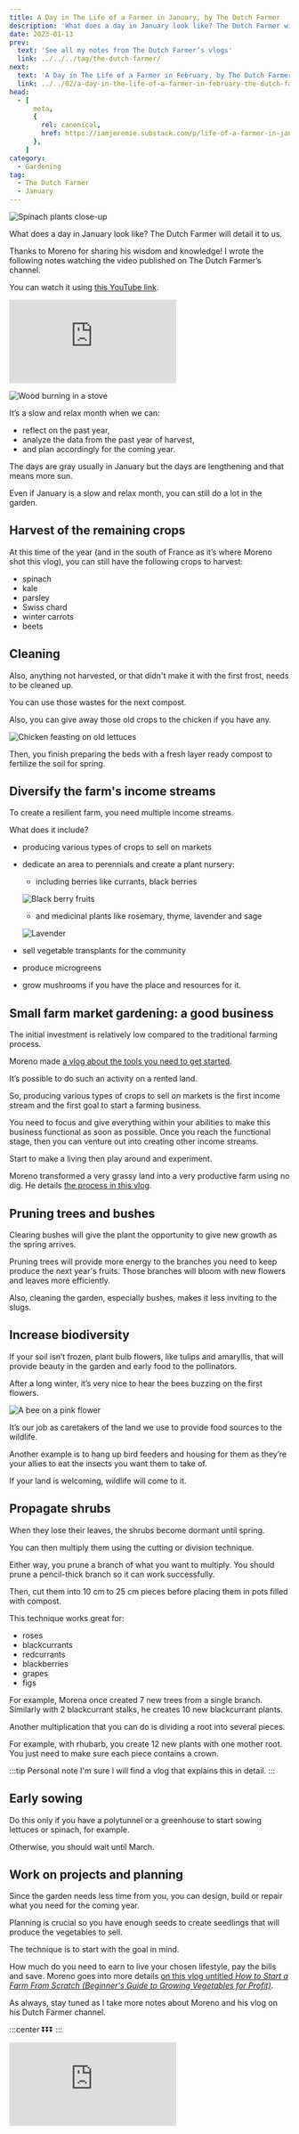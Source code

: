 ```yaml
---
title: A Day in The Life of a Farmer in January, by The Dutch Farmer
description: 'What does a day in January look like? The Dutch Farmer will detail it to us.'
date: 2023-01-13
prev:
  text: 'See all my notes from The Dutch Farmer’s vlogs'
  link: ../../../tag/the-dutch-farmer/
next:
  text: 'A Day in The Life of a Farmer in February, by The Dutch Farmer'
  link: ../../02/a-day-in-the-life-of-a-farmer-in-february-the-dutch-farmer/
head:
  - [
      meta,
      {
        rel: canonical,
        href: https://iamjeremie.substack.com/p/life-of-a-farmer-in-january-the-dutch-farmer,
      },
    ]
category:
  - Gardening
tag:
  - The Dutch Farmer
  - January
---
```


![Spinach plants close-up](/images/2023-01-13-spinach-close-up.jpg 'Credits: image taken from The Dutch Farmer’s vlog')

What does a day in January look like? The Dutch Farmer will detail it to us.

Thanks to Moreno for sharing his wisdom and knowledge!
I wrote the following notes watching the video published on The Dutch Farmer’s channel.

<!-- more -->

You can watch it using [this YouTube link](https://www.youtube.com/watch?v=ScBleHwOkgA).

<!-- markdownlint-disable MD033 -->
<p class="newsletter-wrapper"><iframe class="newsletter-embed" src="https://iamjeremie.substack.com/embed" frameborder="0" scrolling="no"></iframe></p>

![Wood burning in a stove](./images/wood-burning-in-a-stove.jpg "Credits: image taken from The Dutch Farmer's vlog")

It’s a slow and relax month when we can:

- reflect on the past year,
- analyze the data from the past year of harvest,
- and plan accordingly for the coming year.

The days are gray usually in January but the days are lengthening and that means more sun.

Even if January is a slow and relax month, you can still do a lot in the garden.

## Harvest of the remaining crops

At this time of the year (and in the south of France as it’s where Moreno shot this vlog), you can still have the following crops to harvest:

- spinach
- kale
- parsley
- Swiss chard
- winter carrots
- beets

## Cleaning

Also, anything not harvested, or that didn't make it with the first frost, needs to be cleaned up.

You can use those wastes for the next compost.

Also, you can give away those old crops to the chicken if you have any.

![Chicken feasting on old lettuces](./images/chicken-feasting-on-old-lettuces.jpg "Credits: image taken from The Dutch Farmer's vlog")

Then, you finish preparing the beds with a fresh layer ready compost to fertilize the soil for spring.

## Diversify the farm's income streams

To create a resilient farm, you need multiple income streams.

What does it include?

- producing various types of crops to sell on markets
- dedicate an area to perennials and create a plant nursery:

  - including berries like currants, black berries

  ![Black berry fruits](./images/black-berries.jpg "Credits: image taken from The Dutch Farmer's vlog")

  - and medicinal plants like rosemary, thyme, lavender and sage

  ![Lavender](./images/lavender.jpg "Credits: image taken from The Dutch Farmer's vlog")

- sell vegetable transplants for the community
- produce microgreens
- grow mushrooms if you have the place and resources for it.

## Small farm market gardening: a good business

The initial investment is relatively low compared to the traditional farming process.

Moreno made [a vlog about the tools you need to get started](https://www.youtube.com/watch?v=yUFr0C1FJjE).

It’s possible to do such an activity on a rented land.

So, producing various types of crops to sell on markets is the first income stream and the first goal to start a farming business.

You need to focus and give everything within your abilities to make this business functional as soon as possible. Once you reach the functional stage, then you can venture out into creating other income streams.

Start to make a living then play around and experiment.

Moreno transformed a very grassy land into a very productive farm using no dig. He details [the process in this vlog](https://www.youtube.com/watch?v=g2DDQ-uuLl0).

## Pruning trees and bushes

Clearing bushes will give the plant the opportunity to give new growth as the spring arrives.

Pruning trees will provide more energy to the branches you need to keep produce the next year's fruits. Those branches will bloom with new flowers and leaves more efficiently.

Also, cleaning the garden, especially bushes, makes it less inviting to the slugs.

## Increase biodiversity

If your soil isn’t frozen, plant bulb flowers, like tulips and amaryllis, that will provide beauty in the garden and early food to the pollinators.

After a long winter, it’s very nice to hear the bees buzzing on the first flowers.

![A bee on a pink flower](./images/a-bee-n-a-pink-flower.jpg "Credits: image taken from The Dutch Farmer's vlog")

It’s our job as caretakers of the land we use to provide food sources to the wildlife.

Another example is to hang up bird feeders and housing for them as they’re your allies to eat the insects you want them to take of.

If your land is welcoming, wildlife will come to it.

## Propagate shrubs

When they lose their leaves, the shrubs become dormant until spring.

You can then multiply them using the cutting or division technique.

Either way, you prune a branch of what you want to multiply. You should prune a pencil-thick branch so it can work successfully.

Then, cut them into 10 cm to 25 cm pieces before placing them in pots filled with compost.

This technique works great for:

- roses
- blackcurrants
- redcurrants
- blackberries
- grapes
- figs

For example, Morena once created 7 new trees from a single branch. Similarly with 2 blackcurrant stalks, he creates 10 new blackcurrant plants.

Another multiplication that you can do is dividing a root into several pieces.

For example, with rhubarb, you create 12 new plants with one mother root. You just need to make sure each piece contains a crown.

:::tip Personal note
I'm sure I will find a vlog that explains this in detail.
:::

## Early sowing

Do this only if you have a polytunnel or a greenhouse to start sowing lettuces or spinach, for example.

Otherwise, you should wait until March.

## Work on projects and planning

Since the garden needs less time from you, you can design, build or repair what you need for the coming year.

Planning is crucial so you have enough seeds to create seedlings that will produce the vegetables to sell.

The technique is to start with the goal in mind.

How much do you need to earn to live your chosen lifestyle, pay the bills and save. Moreno goes into more details [on this vlog untitled _How to Start a Farm From Scratch (Beginner's Guide to Growing Vegetables for Profit)_](https://www.youtube.com/watch?v=fRlUhUWS0Hk).

As always, stay tuned as I take more notes about Moreno and his vlog on his Dutch Farmer channel.

:::center
⏬⏬⏬
:::

<!-- markdownlint-disable MD033 -->
<p class="newsletter-wrapper"><iframe class="newsletter-embed" src="https://iamjeremie.substack.com/embed" frameborder="0" scrolling="no"></iframe></p>
